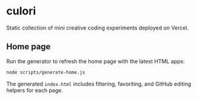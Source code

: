 # culori

Static collection of mini creative coding experiments deployed on Vercel.

## Home page

Run the generator to refresh the home page with the latest HTML apps:

```bash
node scripts/generate-home.js
```

The generated `index.html` includes filtering, favoriting, and GitHub editing helpers for each page.
